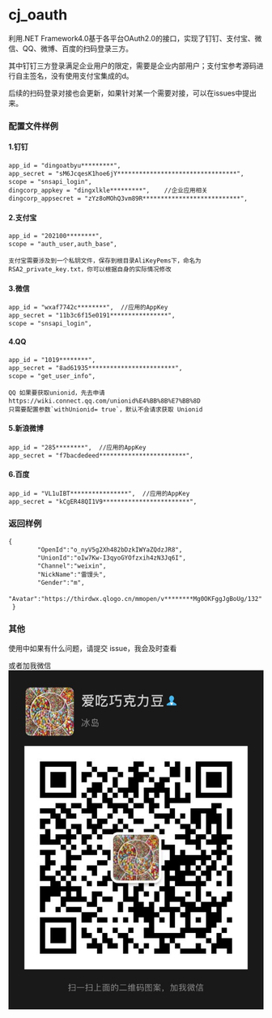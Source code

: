 # cj_oauth
利用.NET Framework4.0基于各平台OAuth2.0的接口，实现了钉钉、支付宝、微信、QQ、微博、百度的扫码登录三方。

其中钉钉三方登录满足企业用户的限定，需要是企业内部用户；支付宝参考源码进行自主签名，没有使用支付宝集成的d。

后续的扫码登录对接也会更新，如果针对某一个需要对接，可以在issues中提出来。

### 配置文件样例

#### 1.钉钉
```
app_id = "dingoatbyu*********",
app_secret = "sM6JcqesK1hoe6jY*********************************",
scope = "snsapi_login",
dingcorp_appkey = "dingxlkle*********",    //企业应用相关
dingcorp_appsecret = "zYz8oMOhQ3vm89R***************************",
```
#### 2.支付宝
```
app_id = "202100********",
scope = "auth_user,auth_base",

支付宝需要涉及到一个私钥文件，保存到根目录AliKeyPems下，命名为RSA2_private_key.txt，你可以根据自身的实际情况修改
```
#### 3.微信
```
app_id = "wxaf7742c********",  //应用的AppKey
app_secret = "11b3c6f15e0191****************",
scope = "snsapi_login",
```
#### 4.QQ
```
app_id = "1019********",
app_secret = "8ad61935************************",
scope = "get_user_info",

QQ 如果要获取unionid，先去申请https://wiki.connect.qq.com/unionid%E4%BB%8B%E7%BB%8D
只需要配置参数`withUnionid= true`，默认不会请求获取 Unionid

```
#### 5.新浪微博
```
app_id = "285********",  //应用的AppKey
app_secret = "f7bacdedeed************************",
```
#### 6.百度
```
app_id = "VL1uIBT****************",  //应用的AppKey
app_secret = "kCgER48QI1V9************************",
```


### 返回样例
```
{    
        "OpenId":"o_nyV5g2Xh482bDzkIWYaZQdzJR8",    
        "UnionId":"oIw7Kw-I3qyoGYOfzxih4zN3Jq6I",    
        "Channel":"weixin",    
        "NickName":"雷馒头",    
        "Gender":"m", 
        "Avatar":"https://thirdwx.qlogo.cn/mmopen/v********Mg0OKFggJgBoUg/132"
 }
```


### 其他
使用中如果有什么问题，请提交 issue，我会及时查看

或者加我微信![image](https://github.com/cjremond/cj_oauth/blob/main/001.jpg)
